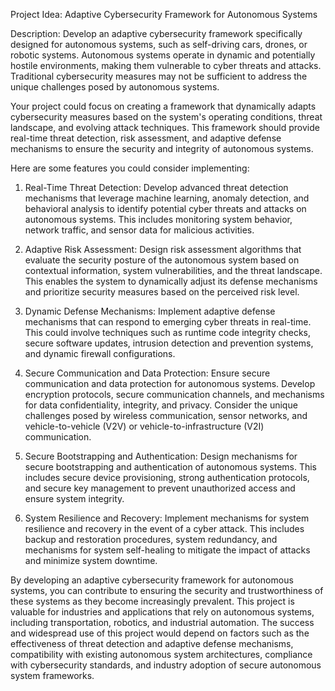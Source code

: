 
Project Idea: Adaptive Cybersecurity Framework for Autonomous Systems

Description:
Develop an adaptive cybersecurity framework specifically designed for autonomous systems, such as self-driving cars, drones, or robotic systems. Autonomous systems operate in dynamic and potentially hostile environments, making them vulnerable to cyber threats and attacks. Traditional cybersecurity measures may not be sufficient to address the unique challenges posed by autonomous systems.

Your project could focus on creating a framework that dynamically adapts cybersecurity measures based on the system's operating conditions, threat landscape, and evolving attack techniques. This framework should provide real-time threat detection, risk assessment, and adaptive defense mechanisms to ensure the security and integrity of autonomous systems.

Here are some features you could consider implementing:

1. Real-Time Threat Detection: Develop advanced threat detection mechanisms that leverage machine learning, anomaly detection, and behavioral analysis to identify potential cyber threats and attacks on autonomous systems. This includes monitoring system behavior, network traffic, and sensor data for malicious activities.

2. Adaptive Risk Assessment: Design risk assessment algorithms that evaluate the security posture of the autonomous system based on contextual information, system vulnerabilities, and the threat landscape. This enables the system to dynamically adjust its defense mechanisms and prioritize security measures based on the perceived risk level.

3. Dynamic Defense Mechanisms: Implement adaptive defense mechanisms that can respond to emerging cyber threats in real-time. This could involve techniques such as runtime code integrity checks, secure software updates, intrusion detection and prevention systems, and dynamic firewall configurations.

4. Secure Communication and Data Protection: Ensure secure communication and data protection for autonomous systems. Develop encryption protocols, secure communication channels, and mechanisms for data confidentiality, integrity, and privacy. Consider the unique challenges posed by wireless communication, sensor networks, and vehicle-to-vehicle (V2V) or vehicle-to-infrastructure (V2I) communication.

5. Secure Bootstrapping and Authentication: Design mechanisms for secure bootstrapping and authentication of autonomous systems. This includes secure device provisioning, strong authentication protocols, and secure key management to prevent unauthorized access and ensure system integrity.

6. System Resilience and Recovery: Implement mechanisms for system resilience and recovery in the event of a cyber attack. This includes backup and restoration procedures, system redundancy, and mechanisms for system self-healing to mitigate the impact of attacks and minimize system downtime.

By developing an adaptive cybersecurity framework for autonomous systems, you can contribute to ensuring the security and trustworthiness of these systems as they become increasingly prevalent. This project is valuable for industries and applications that rely on autonomous systems, including transportation, robotics, and industrial automation. The success and widespread use of this project would depend on factors such as the effectiveness of threat detection and adaptive defense mechanisms, compatibility with existing autonomous system architectures, compliance with cybersecurity standards, and industry adoption of secure autonomous system frameworks.